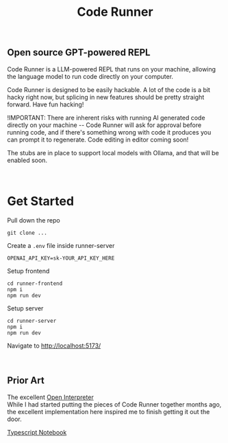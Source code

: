 <h1 align="center">Code Runner</h1>

<br>
<h2>Open source GPT-powered REPL</h2>

Code Runner is a LLM-powered REPL that runs on your machine, allowing the
language model to run code directly on your computer.

Code Runner is designed to be easily hackable. A lot of the code is a bit hacky
right now, but splicing in new features should be pretty straight forward. Have
fun hacking!

!IMPORTANT: There are inherent risks with running AI generated code directly on
your machine -- Code Runner will ask for approval before running code, and if
there's something wrong with code it produces you can prompt it to regenerate.
Code editing in editor coming soon!

The stubs are in place to support local models with Ollama, and that will be
enabled soon.

<br>

# Get Started

Pull down the repo

```shell
git clone ...
```

Create a `.env` file inside runner-server

```
OPENAI_API_KEY=sk-YOUR_API_KEY_HERE
```

Setup frontend

```
cd runner-frontend
npm i
npm run dev
```

Setup server

```
cd runner-server
npm i
npm run dev
```

Navigate to [http://localhost:5173/](http://localhost:5173/)

<br>

## Prior Art

The excellent
[Open Interpreter](https://raw.githubusercontent.com/KillianLucas/open-interpreter)
<br> While I had started putting the pieces of Code Runner together months ago,
the excellent implementation here inspired me to finish getting it out the door.

[Typescript Notebook](https://github.com/DonJayamanne/typescript-notebook)
